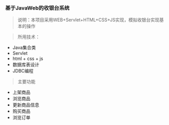### 基于JavaWeb的收银台系统

> 说明：本项目采用WEB+Servlet+HTML+CSS+JS实现，模拟收银台实现基本的操作

> 所用技术：

* Java集合类
* Servlet
* html + css + js
* 数据库表设计
* JDBC编程

> 主要功能

* 上架商品
* 浏览商品
* 更新商品信息
* 购买商品
* 浏览订单


















